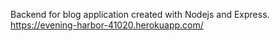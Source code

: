 
Backend for blog application created with Nodejs and Express. https://evening-harbor-41020.herokuapp.com/
